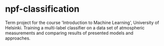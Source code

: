 # npf-classification

Term project for the course 'Introduction to Machine Learning', University of Helsinki.
Training a multi-label classifier on a data set of atmospheric measurements and comparing results of presented models and approaches.

